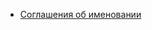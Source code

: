 - [Соглашения об именовании](NAMING_CONVENTIONS.md)
<!--stackedit_data:
eyJoaXN0b3J5IjpbLTE0NTcwMTQ2NDAsMTAyODE2NjIyN119
-->